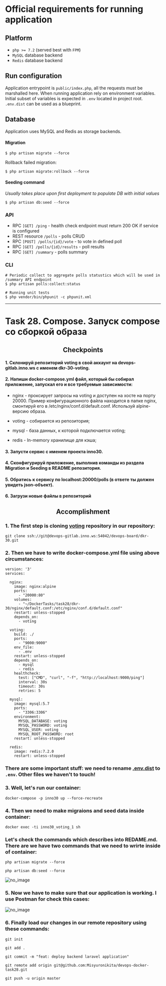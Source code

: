 # Official requirements for running application

## Platform
* `php >= 7.2` (served best with `FPM`)
* `MySQL` database backend
* `Redis` database backend

## Run configuration
Application entrypoint is `public/index.php`, all the requests must be marshalled here.
When running application rely on environment variables. Initial subset of variables is expected in `.env` located
in project root. `.env.dist` can be used as a blueprint. 

## Database
Application uses MySQL and Redis as storage backends.

#### Migration
```shell script
$ php artisan migrate --force
```
Rollback failed migration:
```
$ php artisan migrate:rollback --force
```

#### Seeding command
*Usually takes place upon first deployment to populate DB with initial values*
```shell script
$ php artisan db:seed --force
```

### API

* RPC `[GET] /ping` - health check endpoint must return 200 OK if service is configured
* REST resource `/polls` - polls CRUD
* RPC `[POST] /polls/{id}/vote` - to vote in defined poll
* RPC `[GET] /polls/{id}/results` - poll results
* RPC `[GET] /summary` - polls summary

### CLI

```
# Periodic collect to aggregate polls statustics which will be used in /summary API endpoint
$ php artisan polls:collect:status

# Running unit tests
$ php vendor/bin/phpunit -c phpunit.xml 
```
---
# Task 28. Compose. Запуск compose со сборкой образа

## <center>Checkpoints</center>

#### 1. Склонируй репозиторий voting в свой аккаунт на devops-gitlab.inno.ws с именем dkr-30-voting.

#### 2. Напиши docker-compose.yml файл, который бы собирал приложение, запускал его и все требуемые зависимости:

- nginx - проксирует запросы на voting и доступен на хосте на порту 20000. Пример конфигурационного файла находится в папке nginx, смонтируй его в /etc/nginx/conf.d/default.conf. Используй alpine-версию образа.

- voting - собирается из репозитория;

- mysql - база данных, к которой подключается voting;

- redis - In-memory хранилище для кэша;

#### 3. Запусти сервис с именем проекта inno30.

#### 4. Сконфигурируй приложение, выполнив команды из раздела Migration и Seeding в README репозитория.

#### 5. Обратись к сервису по localhost:20000/polls (в ответе ты должен увидеть json-объект).

#### 6. Загрузи новые файлы в репозиторий

## <center>Accomplishment</center>
### 1. The first step is cloning [voting](https://devops-gitlab.inno.ws/devops-board/dkr-30) repository in our repository:
    git clone ssh://git@devops-gitlab.inno.ws:54042/devops-board/dkr-30.git

### 2. Then we have to write docker-compose.yml file using above circumstances:
```
version: '3'
services:

  nginx:
    image: nginx:alpine
    ports:
      - "20000:80"
    volumes:
      - "~/DockerTasks/task28/dkr-30/nginx/default.conf:/etc/nginx/conf.d/default.conf"
    restart: unless-stopped
    depends_on:
      - voting 

  voting:
    build: ./
    ports:
      - "9000:9000"
    env_file:
      - .env
    restart: unless-stopped
    depends_on:
      - mysql
      - redis
    healthcheck:
      test: ["CMD", "curl", "-f", "http://localhost:9000/ping"]
      interval: 30s
      timeout: 30s
      retries: 5

  mysql:
    image: mysql:5.7
    ports:
      - "3306:3306"
    environment:
      MYSQL_DATABASE: voting
      MYSQL_PASSWORD: voting
      MYSQL_USER: voting
      MYSQL_ROOT_PASSWORD: root
    restart: unless-stopped
    
  redis:
    image: redis:7.2.0
    restart: unless-stopped
```
### There are some important stuff: we need to rename [.env.dist](https://devops-gitlab.inno.ws/devops-board/dkr-30/-/blob/master/.env.dist) to `.env`. Other files we haven't to touch!

### 3. Well, let's run our container:
    docker-compose -p inno30 up --force-recreate

### 4. Then we need to make migraions and seed data inside container:
    docker exec -ti inno30_voting_1 sh
### Let's check the commands which describes into REDAME.md. There are we have two commands that we need to wrirte inside of container:
    php artisan migrate --force

    php artisan db:seed --force

![no_image](images/screen1.png)

### 5. Now we have to make sure that our application is working. I use Postman for check this cases:
![no_image](images/screen2.png)

### 6. Finally load our changes in our remote repository using these commands:
    git init 

    git add .

    git commit -m "feat: deploy backend laravel application"

    git remote add origin git@github.com:Misyuronikita/devops-docker-task28.git

    git push -u origin master


